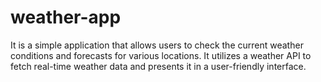 # weather-app
It is a simple application that allows users to check the current weather conditions and forecasts for various locations. It utilizes a weather API to fetch real-time weather data and presents it in a user-friendly interface.
